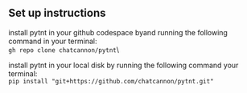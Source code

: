 ## Set up instructions 
install pytnt in your github codespace byand running the following command in your terminal:\
`gh repo clone chatcannon/pytnt`\\

install pytnt in your local disk by running the following command your terminal:\
`pip install "git+https://github.com/chatcannon/pytnt.git"`
